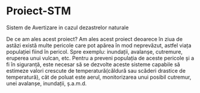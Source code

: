 # Proiect-STM
Sistem de Avertizare in cazul dezastrelor naturale

De ce am ales acest proiect? Am ales acest proiect deoarece în ziua de astăzi există multe pericole care pot apărea în mod neprevăzut, astfel viața populației fiind în pericol. Spre exemplu: inundații, avalanșe, cutremure, eruperea unui vulcan, etc. Pentru a preveni populația de aceste pericole și a fi în siguranță, este necesar să se dezvolte aceste sisteme capabile să estimeze valori crescute de temperatură(căldură sau scăderi drastice de temperatură), cât de poluat este aerul,  monitorizarea unui posibil cutremur, unei avalanșe, inundații, ș.a.m.d. 
